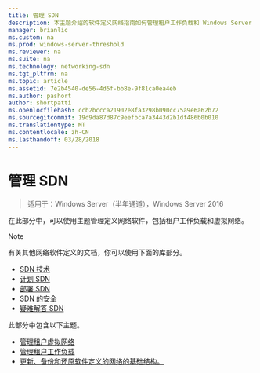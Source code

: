 ```yaml
---
title: 管理 SDN
description: 本主题介绍的软件定义网络指南如何管理租户工作负载和 Windows Server 2016 中的虚拟网络的一部分。
manager: brianlic
ms.custom: na
ms.prod: windows-server-threshold
ms.reviewer: na
ms.suite: na
ms.technology: networking-sdn
ms.tgt_pltfrm: na
ms.topic: article
ms.assetid: 7e2b4540-de56-4d5f-bb8e-9f81ca0ea4eb
ms.author: pashort
author: shortpatti
ms.openlocfilehash: ccb2bccca21902e8fa3298b090cc75a9e6a62b72
ms.sourcegitcommit: 19d9da87d87c9eefbca7a3443d2b1df486b0b010
ms.translationtype: MT
ms.contentlocale: zh-CN
ms.lasthandoff: 03/28/2018
---
```

# <a name="manage-sdn"></a>管理 SDN

>适用于：Windows Server（半年通道），Windows Server 2016

在此部分中，可以使用主题管理定义网络软件，包括租户工作负载和虚拟网络。  
  
>[!NOTE]  
>有关其他网络软件定义的文档，你可以使用下面的库部分。  
>- [SDN 技术](../technologies/Software-Defined-Networking-Technologies.md)  
>- [计划 SDN](../plan/Plan-Software-Defined-Networking.md)  
>- [部署 SDN](../deploy/Deploy-Software-Defined-Networking.md)
>- [SDN 的安全](../security/sdn-security-top.md)
>- [疑难解答 SDN](../troubleshoot/Troubleshoot-Software-Defined-Networking.md)  

此部分中包含以下主题。  
  
- [管理租户虚拟网络](Manage-Tenant-Virtual-Networks.md)
- [管理租户工作负载](Manage-Tenant-Workloads.md)
- [更新、备份和还原软件定义的网络的基础结构。](Update-Backup-Restore.md)

